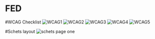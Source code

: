 # FED
#WCAG Checklist
![WCAG1](wcag_cl_1.jpg)
![WCAG2](wcag_cl_2.jpg)
![WCAG3](wcag_cl_3.jpg)
![WCAG4](wcag_cl_4.jpg)
![WCAG5](wcag_cl_5.jpg)

#Schets layout
![schets page one](page_one_schets.png)
